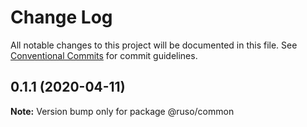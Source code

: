 # Change Log

All notable changes to this project will be documented in this file. See [Conventional Commits](https://conventionalcommits.org) for commit guidelines.

## 0.1.1 (2020-04-11)

**Note:** Version bump only for package @ruso/common

